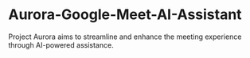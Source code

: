 # Aurora-Google-Meet-AI-Assistant
Project Aurora aims to streamline and enhance the meeting experience through AI-powered assistance.
